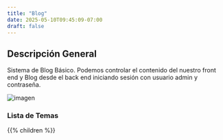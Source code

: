 ```yaml
---
title: "Blog"
date: 2025-05-10T09:45:09-07:00
draft: false
---
```



## Descripción General
Sistema de Blog Básico. Podemos controlar el contenido del nuestro front end y Blog desde el back end iniciando sesión con usuario admin y contraseña.


![imagen](/proyectos/blog/blog_opt.png)

### Lista de Temas
{{% children  %}}

